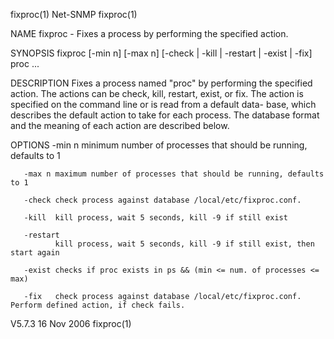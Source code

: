 fixproc(1)                                                                                         Net-SNMP                                                                                        fixproc(1)



NAME
       fixproc - Fixes a process by performing the specified action.

SYNOPSIS
       fixproc [-min n] [-max n] [-check | -kill | -restart | -exist | -fix] proc ...

DESCRIPTION
       Fixes a process named "proc" by performing the specified action.  The actions can be check, kill, restart, exist, or fix.  The action is specified on the command line or is read from a default data-
       base, which describes the default action to take for each process.  The database format and the meaning of each action are described below.

OPTIONS
       -min n minimum number of processes that should be running, defaults to 1

       -max n maximum number of processes that should be running, defaults to 1

       -check check process against database /local/etc/fixproc.conf.

       -kill  kill process, wait 5 seconds, kill -9 if still exist

       -restart
              kill process, wait 5 seconds, kill -9 if still exist, then start again

       -exist checks if proc exists in ps && (min <= num. of processes <= max)

       -fix   check process against database /local/etc/fixproc.conf. Perform defined action, if check fails.



V5.7.3                                                                                           16 Nov 2006                                                                                       fixproc(1)
